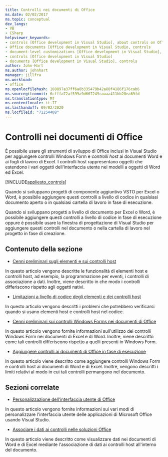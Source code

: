 ```yaml
---
title: Controlli nei documenti di Office
ms.date: 02/02/2017
ms.topic: conceptual
dev_langs:
- VB
- CSharp
helpviewer_keywords:
- controls [Office development in Visual Studio], about controls on Office documents
- Office documents [Office development in Visual Studio, controls
- document-level customizations [Office development in Visual Studio], controls
- controls [Office development in Visual Studio]
- documents [Office development in Visual Studio], controls
author: John-Hart
ms.author: johnhart
manager: jillfra
ms.workload:
- office
ms.openlocfilehash: 160897a37ff6a8b335479b42a80f4186f176cab6
ms.sourcegitcommit: 6cfffa72af599a9d667249caaaa411bb28ea69fd
ms.translationtype: MT
ms.contentlocale: it-IT
ms.lasthandoff: 09/02/2020
ms.locfileid: "71254408"
---
```

# <a name="controls-on-office-documents"></a>Controlli nei documenti di Office
  È possibile usare gli strumenti di sviluppo di Office inclusi in Visual Studio per aggiungere controlli Windows Form e *controlli host* ai documenti Word e ai fogli di lavoro di Excel. I controlli host rappresentano oggetti che estendono i vari oggetti dell'interfaccia utente nei modelli a oggetti di Word ed Excel.

 [!INCLUDE[appliesto_controls](../vsto/includes/appliesto-controls-md.md)]

 Quando si sviluppano progetti di componente aggiuntivo VSTO per Excel o Word, è possibile aggiungere questi controlli a livello di codice in qualsiasi documento aperto o in qualsiasi cartella di lavoro in fase di esecuzione.

 Quando si sviluppano progetti a livello di documento per Excel o Word, è possibile aggiungere questi controlli a livello di codice in fase di esecuzione oppure è possibile usare la finestra di progettazione di Visual Studio per aggiungere questi controlli nel documento o nella cartella di lavoro nel progetto in fase di creazione.

## <a name="in-this-section"></a>Contenuto della sezione
- [Cenni preliminari sugli elementi e sui controlli host](../vsto/host-items-and-host-controls-overview.md)

 In questo articolo vengono descritte le funzionalità di elementi host e controlli host, ad esempio, la programmazione per eventi, i controlli di associazione a dati. Inoltre, viene descritto in che modo i controlli differiscono rispetto agli oggetti nativi.

- [Limitazioni a livello di codice degli elementi e dei controlli host](../vsto/programmatic-limitations-of-host-items-and-host-controls.md)

 In questo articolo vengono descritti i problemi che potrebbero verificarsi quando si usano elementi host e controlli host nel codice.

- [Cenni preliminari sui controlli Windows Forms nei documenti di Office](../vsto/windows-forms-controls-on-office-documents-overview.md)

 In questo articolo vengono fornite informazioni sull'utilizzo dei controlli Windows Form nei documenti di Excel e di Word. Inoltre, viene descritto come tali controlli differiscono rispetto a quelli presenti in Windows Form.

- [Aggiungere controlli ai documenti di Office in fase di esecuzione](../vsto/adding-controls-to-office-documents-at-run-time.md)

 In questo articolo viene descritto come aggiungere controlli Windows Form e controlli host ai documenti di Word e di Excel. Inoltre, vengono descritti i limiti relativi al modo in cui tali controlli permangono nel documento.

## <a name="related-sections"></a>Sezioni correlate
- [Personalizzazione dell'interfaccia utente di Office](../vsto/office-ui-customization.md)

 In questo articolo vengono fornite informazioni sui vari modi di personalizzare l'interfaccia utente delle applicazioni di Microsoft Office usando Visual Studio.

- [Associare i dati ai controlli nelle soluzioni Office](../vsto/binding-data-to-controls-in-office-solutions.md)

 In questo articolo viene descritto come visualizzare dati nei documenti di Word e di Excel mediante l'associazione di dati ai controlli host all'interno del documento.
